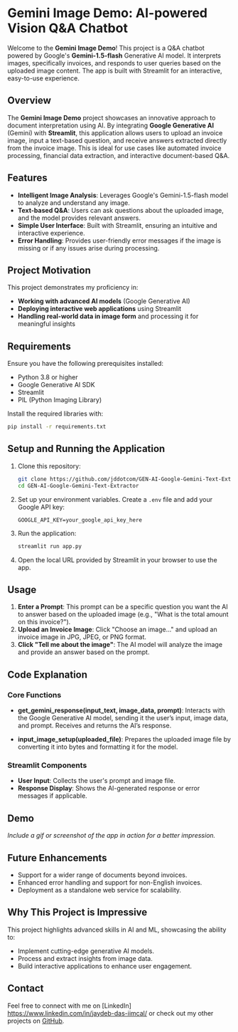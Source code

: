# Gemini Image Demo: AI-powered Vision Q&A Chatbot

Welcome to the **Gemini Image Demo**! This project is a Q&A chatbot powered by Google's **Gemini-1.5-flash** Generative AI model. It interprets images, specifically invoices, and responds to user queries based on the uploaded image content. The app is built with Streamlit for an interactive, easy-to-use experience.

## Overview

The **Gemini Image Demo** project showcases an innovative approach to document interpretation using AI. By integrating **Google Generative AI** (Gemini) with **Streamlit**, this application allows users to upload an invoice image, input a text-based question, and receive answers extracted directly from the invoice image. This is ideal for use cases like automated invoice processing, financial data extraction, and interactive document-based Q&A.

## Features

- **Intelligent Image Analysis**: Leverages Google's Gemini-1.5-flash model to analyze and understand any image.
- **Text-based Q&A**: Users can ask questions about the uploaded image, and the model provides relevant answers.
- **Simple User Interface**: Built with Streamlit, ensuring an intuitive and interactive experience.
- **Error Handling**: Provides user-friendly error messages if the image is missing or if any issues arise during processing.

## Project Motivation

This project demonstrates my proficiency in:
- **Working with advanced AI models** (Google Generative AI)
- **Deploying interactive web applications** using Streamlit
- **Handling real-world data in image form** and processing it for meaningful insights

## Requirements

Ensure you have the following prerequisites installed:

- Python 3.8 or higher
- Google Generative AI SDK
- Streamlit
- PIL (Python Imaging Library)

Install the required libraries with:

```bash
pip install -r requirements.txt
```

## Setup and Running the Application

1. Clone this repository:

    ```bash
    git clone https://github.com/jddotcom/GEN-AI-Google-Gemini-Text-Extractor.git
    cd GEN-AI-Google-Gemini-Text-Extractor
    ```

2. Set up your environment variables. Create a `.env` file and add your Google API key:

    ```plaintext
    GOOGLE_API_KEY=your_google_api_key_here
    ```

3. Run the application:

    ```bash
    streamlit run app.py
    ```

4. Open the local URL provided by Streamlit in your browser to use the app.

## Usage

1. **Enter a Prompt**: This prompt can be a specific question you want the AI to answer based on the uploaded image (e.g., "What is the total amount on this invoice?").
2. **Upload an Invoice Image**: Click "Choose an image..." and upload an invoice image in JPG, JPEG, or PNG format.
3. **Click "Tell me about the image"**: The AI model will analyze the image and provide an answer based on the prompt.

## Code Explanation

### Core Functions

- **get_gemini_response(input_text, image_data, prompt)**: Interacts with the Google Generative AI model, sending it the user’s input, image data, and prompt. Receives and returns the AI’s response.
  
- **input_image_setup(uploaded_file)**: Prepares the uploaded image file by converting it into bytes and formatting it for the model.

### Streamlit Components

- **User Input**: Collects the user's prompt and image file.
- **Response Display**: Shows the AI-generated response or error messages if applicable.

## Demo

*Include a gif or screenshot of the app in action for a better impression.*

## Future Enhancements

- Support for a wider range of documents beyond invoices.
- Enhanced error handling and support for non-English invoices.
- Deployment as a standalone web service for scalability.

## Why This Project is Impressive

This project highlights advanced skills in AI and ML, showcasing the ability to:
- Implement cutting-edge generative AI models.
- Process and extract insights from image data.
- Build interactive applications to enhance user engagement.

## Contact

Feel free to connect with me on [LinkedIn] https://www.linkedin.com/in/jaydeb-das-iimcal/ or check out my other projects on [GitHub](https://github.com/jddotcom).
